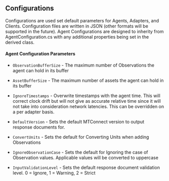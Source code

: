 ## Configurations

Configurations are used set default parameters for Agents, Adapters, and Clients. Configuration files are written in JSON (other formats will be supported in the future). Agent Configurations are designed to inherity from AgentConfiguration.cs with any additional properties being set in the derived class.

#### Agent Configuration Parameters

* `ObservationBufferSize` - The maximum number of Observations the agent can hold in its buffer

* `AssetBufferSize` - The maximum number of assets the agent can hold in its buffer

* `IgnoreTimestamps` - Overwrite timestamps with the agent time. This will correct clock drift but will not give as accurate relative time since it will not take into consideration network latencies. This can be overridden on a per adapter basis.

* `DefaultVersion` - Sets the default MTConnect version to output response documents for.

* `ConvertUnits` - Sets the default for Converting Units when adding Observations

* `IgnoreObservationCase` - Sets the default for Ignoring the case of Observation values. Applicable values will be converted to uppercase

* `InputValidationLevel` - Sets the default response document validation level. 0 = Ignore, 1 = Warning, 2 = Strict
